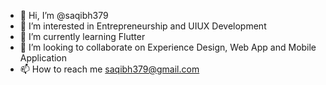 - 👋 Hi, I’m @saqibh379
- 👀 I’m interested in Entrepreneurship and UIUX Development
- 🌱 I’m currently learning Flutter
- 💞️ I’m looking to collaborate on Experience Design, Web App and Mobile Application
- 📫 How to reach me saqibh379@gmail.com

<!---
saqibh379/saqibh379 is a ✨ special ✨ repository because its `README.md` (this file) appears on your GitHub profile.
You can click the Preview link to take a look at your changes.
--->
